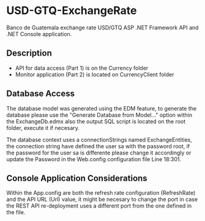 # USD-GTQ-ExchangeRate
Banco de Guatemala exchange rate USD/GTQ
ASP .NET Framework API and .NET Console application.

## Description

* API for data access (Part 1) is on the Currency folder
* Monitor application (Part 2) is located on CurrencyClient folder

## Database Access

The database model was generated using the EDM feature, to generate the database please use the "Generate Database from Model..." option within the ExchangeDb.edmx also the output SQL script is located on the root folder, execute it if necesary.

The database context uses a connectionStrings named ExchangeEntities, the connection string have defined the user sa with the password root, if the password for the user sa is differente please change it accordingly or update the Password in the Web.config configuration file Line 18:301.

## Console Application Considerations

Within the App.config are both the refresh rate configuration (RefreshRate) and the API URL (Url) value, it might be necesary to change the port in case the REST API re-deployment uses a different port from the one defined in the file.
